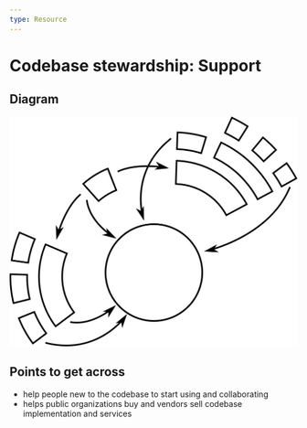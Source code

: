 ```yaml
---
type: Resource
---
```


# Codebase stewardship: Support

## Diagram

![graphical representation of interactions between various actors around a codebase](codebase-support.svg)

## Points to get across

* help people new to the codebase to start using and collaborating
* helps public organizations buy and vendors sell codebase implementation and services
